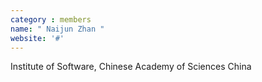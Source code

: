 ```yaml
---
category : members
name: " Naijun Zhan " 
website: '#'
---
```

Institute of Software, Chinese Academy of Sciences
China

